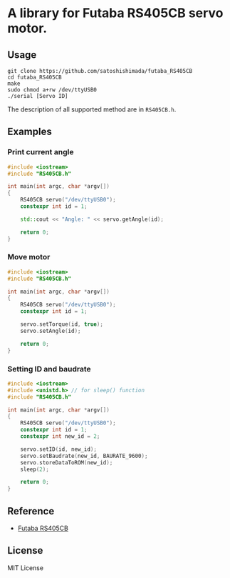 # A library for Futaba RS405CB servo motor.

## Usage

```shell
git clone https://github.com/satoshishimada/futaba_RS405CB
cd futaba_RS405CB
make
sudo chmod a+rw /dev/ttyUSB0
./serial [Servo ID]
```

The description of all supported method are in `RS405CB.h`.

## Examples

### Print current angle

```c++
#include <iostream>
#include "RS405CB.h"

int main(int argc, char *argv[])
{
    RS405CB servo("/dev/ttyUSB0");
    constexpr int id = 1;

    std::cout << "Angle: " << servo.getAngle(id);

    return 0;
}
```

### Move motor

```c++
#include <iostream>
#include "RS405CB.h"

int main(int argc, char *argv[])
{
    RS405CB servo("/dev/ttyUSB0");
    constexpr int id = 1;

    servo.setTorque(id, true);
    servo.setAngle(id);

    return 0;
}
```

### Setting ID and baudrate

```c++
#include <iostream>
#include <unistd.h> // for sleep() function
#include "RS405CB.h"

int main(int argc, char *argv[])
{
    RS405CB servo("/dev/ttyUSB0");
    constexpr int id = 1;
    constexpr int new_id = 2;

    servo.setID(id, new_id);
    servo.setBaudrate(new_id, BAURATE_9600);
    servo.storeDataToROM(new_id);
    sleep(2);

    return 0;
}
```

## Reference

- [Futaba RS405CB](http://www.futaba.co.jp/robot/command_type_servos/rs405cb)

## License

MIT License

